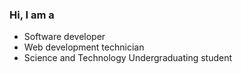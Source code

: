 
### Hi, I am a

- Software developer
- Web development technician 
- Science and Technology Undergraduating student
